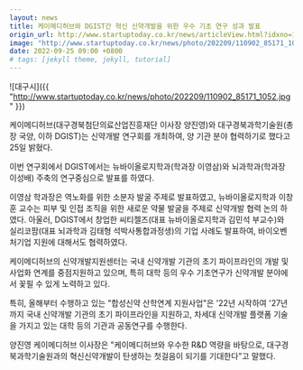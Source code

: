 ```yaml
---
layout: news
title: 케이메디허브와 DGIST간 혁신 신약개발을 위한 우수 기초 연구 성과 발표
origin_url: http://www.startuptoday.co.kr/news/articleView.html?idxno=110902
image: "http://www.startuptoday.co.kr/news/photo/202209/110902_85171_1052.jpg"
date: 2022-09-25 09:00 +0800
# tags: [jekyll theme, jekyll, tutorial]
---
```


![대구시]({{ "http://www.startuptoday.co.kr/news/photo/202209/110902_85171_1052.jpg" }})

케이메디허브(대구경북첨단의료산업진흥재단 이사장 양진영)와 대구경북과학기술원(총장 국양, 이하 DGIST)는 신약개발 연구회를 개최하여, 양 기관 분야 협력하기로 했다고 25일 밝혔다.

이번 연구회에서 DGIST에서는 뉴바이올로지학과(학과장 이영삼)와 뇌과학과(학과장 이성배) 주축의 연구중심으로 발표를 하였다.

이영삼 학과장은 역노화를 위한 소분자 발굴 주제로 발표하였고, 뉴바이올로지학과 이창훈 교수는 피부 및 인접 조직을 위한 새로운 약물 발굴을 주제로 신약개발 협력 논의 하였다. 아울러, DGIST에서 창업한 씨티젤즈(대표 뉴바이올로지학과 김민석 부교수)와 실리코팜(대표 뇌과학과 김태형 석박사통합과정생)의 기업 사례도 발표하여, 바이오벤처기업 지원에 대해서도 협력하였다.

케이메디허브의 신약개발지원센터는 국내 신약개발 기관의 초기 파이프라인의 개발 및 사업화 연계를 중점지원하고 있으며, 특히 대학 등의 우수 기초연구가 신약개발 분야에서 꽃필 수 있게 노력하고 있다.

특히, 올해부터 수행하고 있는 "합성신약 산학연계 지원사업"은 '22년 시작하여 '27년까지 국내 신약개발 기관의 초기 파이프라인을 지원하고, 차세대 신약개발 플랫폼 기술을 가지고 있는 대학 등의 기관과 공동연구를 수행한다.

양진영 케이메디허브 이사장은 "케이메디허브와 우수한 R&D 역량을 바탕으로, 대구경북과학기술원과의 혁신신약개발이 탄생하는 첫걸음이 되기를 기대한다"고 말했다.
